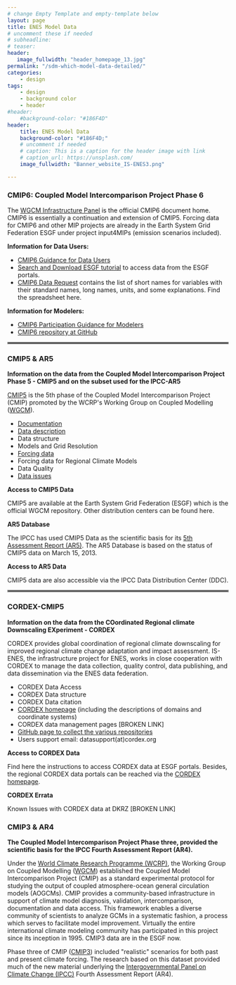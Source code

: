 ```yaml
---
# change Empty Template and empty-template below
layout: page
title: ENES Model Data
# uncomment these if needed
# subheadline: 
# teaser: 
header:
   image_fullwidth: "header_homepage_13.jpg"
permalink: "/sdm-which-model-data-detailed/"
categories:
    - design
tags:
    - design
    - background color
    - header
#header:
    #background-color: "#186F4D"
header:
    title: ENES Model Data
    background-color: "#186F4D;"
    # uncomment if needed
    # caption: This is a caption for the header image with link
    # caption_url: https://unsplash.com/
    image_fullwidth: "Banner_website_IS-ENES3.png"

---
```


### <a name="cmip6-detailed"></a>CMIP6: Coupled Model Intercomparison Project Phase 6

The [WGCM Infrastructure Panel](https://www.wcrp-climate.org/wgcm-cmip/wgcm-cmip6) is the official CMIP6 document home. CMIP6 is essentially a continuation and extension of CMIP5. Forcing data for CMIP6 and other MIP projects are already in the Earth System Grid Federation ESGF under project input4MIPs (emission scenarios included).

**Information for Data Users:**

- [CMIP6 Guidance for Data Users](https://pcmdi.llnl.gov/CMIP6/Guide/dataUsers.html)
- [Search and Download ESGF tutorial](https://esgf.github.io/esgf-user-support/user_guide.html) to access data from the ESGF portals.
- [CMIP6 Data Request](https://clipc-services.ceda.ac.uk//dreq/mipVars.html) contains the list of short names for variables with their standard names, long names, units, and some explanations. Find the spreadsheet here.

**Information for Modelers:**

- [CMIP6 Participation Guidance for Modelers](https://pcmdi.llnl.gov/CMIP6/Guide/modelers.html)
- [CMIP6 repository at GitHub](https://github.com/WCRP-CMIP/CMIP6_CVs)

<hr style="border:2px solid gray">

### <a name="cmip5-detailed"></a>CMIP5 & AR5

**Information on the data from the Coupled Model Intercomparison Project Phase 5 - CMIP5 and on the subset used for the IPCC-AR5**

[CMIP5](https://pcmdi.llnl.gov/mips/cmip5/) is the 5th phase of the Coupled Model Intercomparison Project (CMIP) promoted by the WCRP's Working Group on Coupled Modelling ([WGCM](https://www.wcrp-climate.org/wgcm-cmip/wgcm-cmip5)).

- [Documentation](https://search.es-doc.org/?project=cmip5&documentType=cim.1.software.ModelComponent&client=esdoc-url-rewrite)
- [Data description](https://pcmdi.llnl.gov/mips/cmip5/datadescription.html)
- Data structure
- Models and Grid Resolution
- [Forcing data](https://pcmdi.llnl.gov/mips/cmip5/forcing.html)
- Forcing data for Regional Climate Models
- Data Quality
- [Data issues](https://pcmdi.llnl.gov/mips/cmip5/errata.html)
 
**Access to CMIP5 Data** 

CMIP5 are available at the Earth System Grid Federation (ESGF) which is the official WGCM repository. Other distribution centers can be found here.

**AR5 Database**

The IPCC has used CMIP5 Data as the scientific basis for its [5th Assessment Report (AR5)](https://www.ipcc.ch/report/ar5/syr/). The AR5 Database is based on the status of CMIP5 data on March 15, 2013.

**Access to AR5 Data**

CMIP5 data are also accessible via the IPCC Data Distribution Center (DDC).

<hr style="border:2px solid gray">

### <a name="cordex-detailed"></a>CORDEX-CMIP5

**Information on the data from the COordinated Regional climate Downscaling EXperiment - CORDEX**


CORDEX provides global coordination of regional climate downscaling for improved regional climate change adaptation and impact assessment. IS-ENES, the infrastructure project for ENES, works in close cooperation with CORDEX to manage the data collection, quality control, data publishing, and data dissemination via the ENES data federation.

- CORDEX Data Access
- CORDEX Data structure
- CORDEX Data citation
- [CORDEX homepage](https://cordex.org/) (including the descriptions of domains and coordinate systems)
- CORDEX data management pages [BROKEN LINK]
- [GitHub page to collect the various repositories](https://github.com/IS-ENES-Data)
- Users support email: datasupport(at)cordex.org
 
**Access to CORDEX Data**

Find here the instructions to access CORDEX data at ESGF portals. Besides, the regional CORDEX data portals can be reached via the [CORDEX homepage](https://cordex.org/).

**CORDEX Errata**

Known Issues with CORDEX data at DKRZ [BROKEN LINK]

### <a name="cmip3-detailed"></a>CMIP3 & AR4

**The Coupled Model Intercomparison Project Phase three, provided the scientific basis for the IPCC Fourth Assessment Report (AR4).**

Under the [World Climate Research Programme (WCRP)](https://www.wcrp-climate.org/), the Working Group on Coupled Modelling ([WGCM](https://www.wcrp-climate.org/wgcm-overview)) established the Coupled Model Intercomparison Project (CMIP) as a standard experimental protocol for studying the output of coupled atmosphere-ocean general circulation models (AOGCMs). CMIP provides a community-based infrastructure in support of climate model diagnosis, validation, intercomparison, documentation and data access. This framework enables a diverse community of scientists to analyze GCMs in a systematic fashion, a process which serves to facilitate model improvement. Virtually the entire international climate modeling community has participated in this project since its inception in 1995. CMIP3 data are in the ESGF now.

Phase three of CMIP ([CMIP3](https://pcmdi.llnl.gov/mips/cmip3/)) included "realistic" scenarios for both past and present climate forcing. The research based on this dataset provided much of the new material underlying the [Intergovernmental Panel on Climate Change (IPCC)](https://www.ipcc.ch/) Fourth Assessment Report (AR4).

